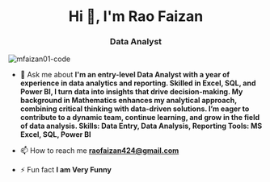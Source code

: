 

<!--
**mfaizan01-code/mfaizan01-code** is a ✨ _special_ ✨ repository because its `README.md` (this file) appears on your GitHub profile.

Here are some ideas to get you started:

- 🔭 I’m currently working on ...
- 🌱 I’m currently learning ...
- 👯 I’m looking to collaborate on ...
- 🤔 I’m looking for help with ...
- 💬 Ask me about ...
- 📫 How to reach me: ...
- 😄 Pronouns: ...
- ⚡ Fun fact: ...
-->
<h1 align="center">Hi 👋, I'm Rao Faizan</h1>
<h3 align="center">Data Analyst</h3>

<p align="left"> <img src="https://komarev.com/ghpvc/?username=mfaizan01-code&label=Profile%20views&color=0e75b6&style=flat" alt="mfaizan01-code" /> </p>

- 💬 Ask me about **I'm an entry-level Data Analyst with a year of experience in data analytics and reporting. Skilled in Excel, SQL, and Power BI, I turn data into insights that drive decision-making. My background in Mathematics enhances my analytical approach, combining critical thinking with data-driven solutions. I’m eager to contribute to a dynamic team, continue learning, and grow in the field of data analysis. Skills: Data Entry, Data Analysis, Reporting Tools: MS Excel, SQL, Power BI**

- 📫 How to reach me **raofaizan424@gmail.com**

- ⚡ Fun fact **I am Very Funny**


